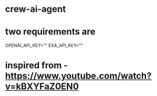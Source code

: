 # crew-ai-agent


# two requirements are 

OPENAI_API_KEY=""
EXA_API_KEY=""

# inspired from - https://www.youtube.com/watch?v=kBXYFaZ0EN0
 
